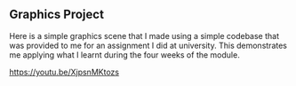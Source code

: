 ## Graphics Project 

Here is a simple graphics scene that I made using a simple codebase that was provided to me for an assignment I did at university. 
This demonstrates me applying what I learnt during the four weeks of the module. 

https://youtu.be/XjpsnMKtozs



